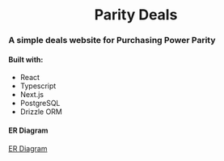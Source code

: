 <h1 align="center">Parity Deals</h1>

### A simple deals website for Purchasing Power Parity

#### Built with:

- React
- Typescript
- Next.js
- PostgreSQL
- Drizzle ORM

#### ER Diagram

[ER Diagram](https://claude.site/artifacts/ab1a379a-4ddb-411b-b070-2469be4b65f0)
